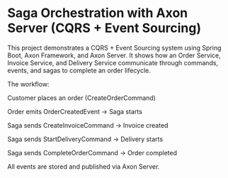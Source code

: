 # Saga Orchestration with Axon Server (CQRS + Event Sourcing)

This project demonstrates a CQRS + Event Sourcing system using Spring Boot, Axon Framework, and Axon Server.
It shows how an Order Service, Invoice Service, and Delivery Service communicate through commands, events, and sagas to complete an order lifecycle.

The workflow:

Customer places an order (CreateOrderCommand)

Order emits OrderCreatedEvent → Saga starts

Saga sends CreateInvoiceCommand → Invoice created

Saga sends StartDeliveryCommand → Delivery starts

Saga sends CompleteOrderCommand → Order completed

All events are stored and published via Axon Server.
